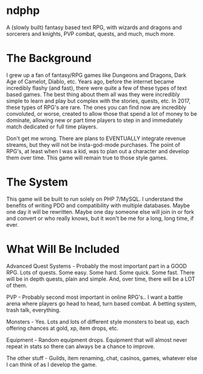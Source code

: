 # ndphp
A (slowly built) fantasy based text RPG, with wizards and dragons and sorcerers and knights, PVP combat, quests, and much, much more.

# The Background
I grew up a fan of fantasy/RPG games like Dungeons and Dragons, Dark Age of Camelot, Diablo, etc. Years ago, before the internet became incredibly flashy (and fast), there were quite a few of these types of text based games. The best thing about them all was they were incredibly simple to learn and play but complex with the stories, quests, etc. In 2017, these types of RPG's are rare. The ones you can find now are incredibly convoluted, or worse, created to allow those that spend a lot of money to be dominate, allowing new or part time players to step in and immediately match dedicated or full time players.

Don't get me wrong. There are plans to EVENTUALLY integrate revenue streams, but they will not be insta-god-mode purchases. The point of RPG's, at least when I was a kid, was to plan out a character and develop them over time. This game will remain true to those style games.

# The System
This game will be built to run solely on PHP 7/MySQL. 
I understand the benefits of writing PDO and compatibility with multiple databases. Maybe one day it will be rewritten. Maybe one day someone else will join in or fork and convert or who really knows, but it won't be me for a long, long time, if ever.

# What Will Be Included
Advanced Quest Systems - Probably the most important part in a GOOD RPG. Lots of quests. Some easy. Some hard. Some quick. Some fast. There will be in depth quests, plain and simple. And, over time, there will be a LOT of them.

PVP - Probably second most important in online RPG's.. I want a battle arena where players go head to head, turn based combat. A betting system, trash talk, everything. 

Monsters - Yes. Lots and lots of different style monsters to beat up, each offering chances at gold, xp, item drops, etc.

Equipment - Random equipment drops. Equipment that will almost never repeat in stats so there can always be a chance to improve.

The other stuff - Guilds, item renaming, chat, casinos, games, whatever else I can think of as I develop the game.
